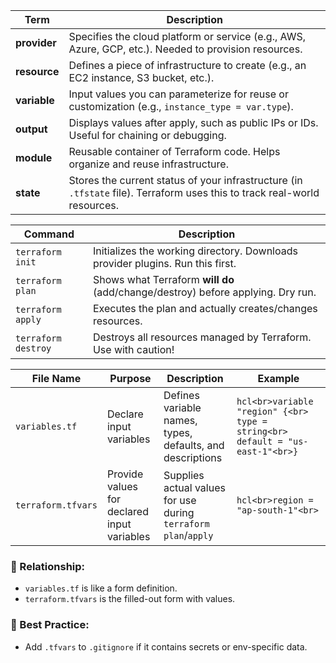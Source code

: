 | Term         | Description                                                                                                               |
| ------------ | ------------------------------------------------------------------------------------------------------------------------- |
| **provider** | Specifies the cloud platform or service (e.g., AWS, Azure, GCP, etc.). Needed to provision resources.                     |
| **resource** | Defines a piece of infrastructure to create (e.g., an EC2 instance, S3 bucket, etc.).                                     |
| **variable** | Input values you can parameterize for reuse or customization (e.g., `instance_type = var.type`).                          |
| **output**   | Displays values after apply, such as public IPs or IDs. Useful for chaining or debugging.                                 |
| **module**   | Reusable container of Terraform code. Helps organize and reuse infrastructure.                                            |
| **state**    | Stores the current status of your infrastructure (in `.tfstate` file). Terraform uses this to track real-world resources. |



| Command             | Description                                                                     |
| ------------------- | ------------------------------------------------------------------------------- |
| `terraform init`    | Initializes the working directory. Downloads provider plugins. Run this first.  |
| `terraform plan`    | Shows what Terraform **will do** (add/change/destroy) before applying. Dry run. |
| `terraform apply`   | Executes the plan and actually creates/changes resources.                       |
| `terraform destroy` | Destroys all resources managed by Terraform. Use with caution!                  |


| File Name           | Purpose                                      | Description                                                                 | Example                                                                 |
|---------------------|----------------------------------------------|-----------------------------------------------------------------------------|-------------------------------------------------------------------------|
| `variables.tf`      | Declare input variables                      | Defines variable names, types, defaults, and descriptions                  | ```hcl<br>variable "region" {<br>  type = string<br>  default = "us-east-1"<br>}``` |
| `terraform.tfvars`  | Provide values for declared input variables  | Supplies actual values for use during `terraform plan`/`apply`             | ```hcl<br>region = "ap-south-1"<br>```                                  |

### 🔄 Relationship:
- `variables.tf` is like a form definition.
- `terraform.tfvars` is the filled-out form with values.

### 📌 Best Practice:
- Add `.tfvars` to `.gitignore` if it contains secrets or env-specific data.
